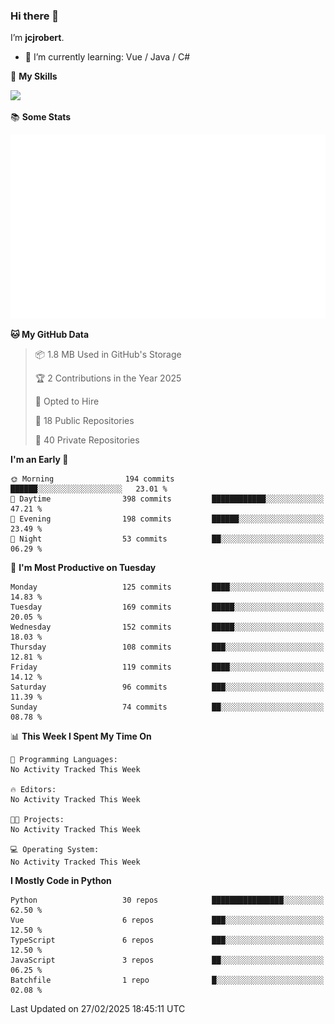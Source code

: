 ### Hi there 👋

I’m **jcjrobert**.

- 🌱 I’m currently learning: Vue / Java / C#

🌟 **My Skills**

![](https://img.shields.io/badge/-Python-3e74a2?style=flat-square&logo=Python&logoColor=fff)

📚 **Some Stats**

![](https://github.com/jcjrobert/github-stats/blob/master/generated/overview.svg)

<!--START_SECTION:waka-->
**🐱 My GitHub Data** 

> 📦 1.8 MB Used in GitHub's Storage 
 > 
> 🏆 2 Contributions in the Year 2025
 > 
> 💼 Opted to Hire
 > 
> 📜 18 Public Repositories 
 > 
> 🔑 40 Private Repositories 
 > 
**I'm an Early 🐤** 

```text
🌞 Morning                194 commits         ██████░░░░░░░░░░░░░░░░░░░   23.01 % 
🌆 Daytime                398 commits         ████████████░░░░░░░░░░░░░   47.21 % 
🌃 Evening                198 commits         ██████░░░░░░░░░░░░░░░░░░░   23.49 % 
🌙 Night                  53 commits          ██░░░░░░░░░░░░░░░░░░░░░░░   06.29 % 
```
📅 **I'm Most Productive on Tuesday** 

```text
Monday                   125 commits         ████░░░░░░░░░░░░░░░░░░░░░   14.83 % 
Tuesday                  169 commits         █████░░░░░░░░░░░░░░░░░░░░   20.05 % 
Wednesday                152 commits         █████░░░░░░░░░░░░░░░░░░░░   18.03 % 
Thursday                 108 commits         ███░░░░░░░░░░░░░░░░░░░░░░   12.81 % 
Friday                   119 commits         ████░░░░░░░░░░░░░░░░░░░░░   14.12 % 
Saturday                 96 commits          ███░░░░░░░░░░░░░░░░░░░░░░   11.39 % 
Sunday                   74 commits          ██░░░░░░░░░░░░░░░░░░░░░░░   08.78 % 
```


📊 **This Week I Spent My Time On** 

```text
💬 Programming Languages: 
No Activity Tracked This Week

🔥 Editors: 
No Activity Tracked This Week

🐱‍💻 Projects: 
No Activity Tracked This Week

💻 Operating System: 
No Activity Tracked This Week
```

**I Mostly Code in Python** 

```text
Python                   30 repos            ████████████████░░░░░░░░░   62.50 % 
Vue                      6 repos             ███░░░░░░░░░░░░░░░░░░░░░░   12.50 % 
TypeScript               6 repos             ███░░░░░░░░░░░░░░░░░░░░░░   12.50 % 
JavaScript               3 repos             ██░░░░░░░░░░░░░░░░░░░░░░░   06.25 % 
Batchfile                1 repo              █░░░░░░░░░░░░░░░░░░░░░░░░   02.08 % 
```




 Last Updated on 27/02/2025 18:45:11 UTC
<!--END_SECTION:waka-->
